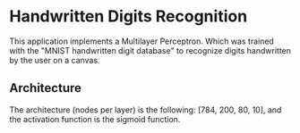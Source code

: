 # Handwritten Digits Recognition
This application implements a Multilayer Perceptron. Which was trained with the "MNIST handwritten digit database" to recognize digits handwritten by the user on a canvas.

## Architecture ##
The architecture (nodes per layer) is the following: [784, 200, 80, 10], and the activation function is the sigmoid function.
